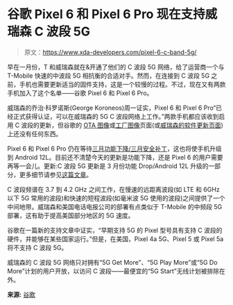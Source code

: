 # 谷歌 Pixel 6 和 Pixel 6 Pro 现在支持威瑞森 C 波段 5G

> 原文：<https://www.xda-developers.com/pixel-6-c-band-5g/>

早在一月份，T 和威瑞森就在&开通了他们的 C 波段 5G 网络，给了运营商一个与 T-Mobile 快速的中波段 5G 相抗衡的合适对手。然而，在连接到 C 波段 5G 之前，手机也需要更新适当的固件支持，这是一个较慢的过程。不过，现在又有两款手机加入了这个名单——谷歌 Pixel 6 和 Pixel 6 Pro。

威瑞森的乔治·科罗诺斯(George Koroneos)周一证实，Pixel 6 和 Pixel 6 Pro“已经正式获得认证，可以在威瑞森的 5G C 波段网络上工作。”两款手机都应该收到启用 C 波段的更新，但谷歌的 [OTA 图像](https://developers.google.com/android/ota)或[工厂图像](https://developers.google.com/android/images)页面(或[威瑞森的软件更新页面](https://www.anrdoezrs.net/links/100122946/type/dlg/sid/UUxdaUeUpU40467/https://www.verizon.com/support/google-pixel-6-update/))上还没有任何东西。

Pixel 6 和 Pixel 6 Pro 仍在等待[三月功能下降/三月安全补丁](https://www.xda-developers.com/pixel-feature-drop-march-2022/)，这也将使手机升级到 Android 12L。目前还不清楚今天的更新是功能下降，还是 Pixel 6 的用户需要再等一会儿。更新:C 波段 5G 更新是 3 月份功能 Drop/Android 12L 升级的一部分，更多细节请参见[这篇文章](https://www.xda-developers.com/pixel-6-android-12l/)。

C 波段频谱在 3.7 到 4.2 GHz 之间工作，在慢速的远距离波段(如 LTE 和 6GHz 以下 5G 常用的波段)和快速的短程波段(如毫米波 5G 使用的波段)之间提供了一个中间地带。威瑞森和美国电话电报公司的部署有点类似于 T-Mobile 的中频段 5G 部署，这有助于提高美国部分地区的 5G 速度。

谷歌在一篇新的支持文章中证实，“早期支持 5G 的 Pixel 型号具有支持 C 波段的硬件，并能够在某些国家运行。”但是，在美国，Pixel 4a 5G、Pixel 5 或 Pixel 5a 将不支持 C 波段 5G。

威瑞森的 C 波段 5G 网络只对拥有“5G Get More”、“5G Play More”或“5G Do More”计划的用户开放，以访问 C 波段——最便宜的“5G Start”无线计划被排除在外。

**来源:** [谷歌](https://support.google.com/pixelphone/thread/156196681/)